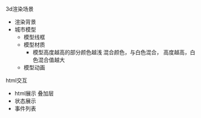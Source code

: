 3d渲染场景
- 渲染背景
- 城市模型
  - 模型线框
  - 模型材质
    - 模型高度越高的部分颜色越浅  混合颜色，与白色混合， 高度越高，白色混合值越大
  - 模型动画

html交互
- html展示 叠加层
- 状态展示
- 事件列表


